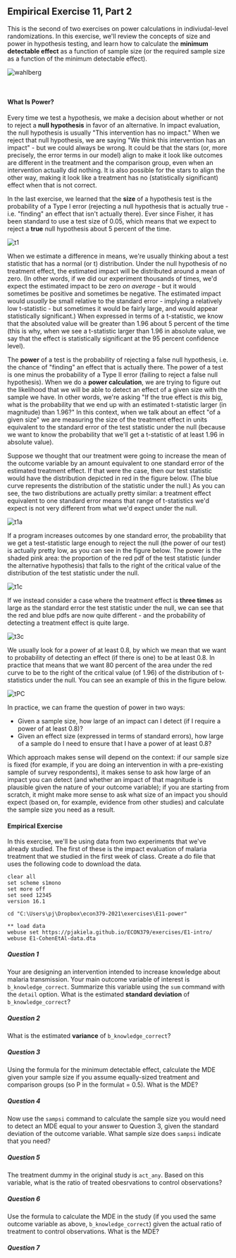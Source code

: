 ## Empirical Exercise 11, Part 2

This is the second of two exercises on power calculations in indiviudal-level randomizations. In this exercise, we'll review the concepts of size and power 
in hypothesis testing, and learn how to calculate the **minimum detectable effect** as a function of sample size 
(or the required sample size as a function of the minimum detectable effect).

![wahlberg](https://pjakiela.github.io/ECON379/exercises/E11-power/wahlberg-SM.jpg)

<br>

#### What Is Power?

Every time we test a hypothesis, we make a decision about whether or not to reject a 
**null hypothesis** in favor of an alternative.  In impact evaluation, the null hypothesis is 
usually "This intervention has no impact."  When we reject that null hypothesis, we are saying 
"We think this intervention has an impact" - but we could always be wrong.  It could be that 
the stars (or, more precisely, the error terms in our model) align to make it look like 
outcomes are different in the treatment and the comparison group, even when an intervention 
actually did nothing.  It is also possible for the stars to align the other way, making it 
look like a treatment has no (statistically significant) effect when that is not correct.  

In the last exercise, we learned that the **size** of a hypothesis test 
is the probability of a Type I error (rejecting a null hypothesis that is actually true - i.e. "finding" 
an effect that isn't actually there).  Ever since Fisher, it has been standard to use a test size of 
0.05, which means that we expect to reject a **true** null hypothesis about 5 percent of the time.  

![t1](https://pjakiela.github.io/ECON379/exercises/E11-power/f-testsize0.png)

When we estimate a difference in means, we're usually thinking about a test statistic that has a normal (or t) 
distribution.  Under the null hypothesis of no treatment effect, the estimated impact will be distributed 
around a mean of zero.  (In other words, if we did our experiment thousands of times, we'd expect the 
estimated impact to be zero _on average_ - but it would sometimes be positive and sometimes be negative. The 
estimated impact would _usually_ be small relative to the standard error - implying a relatively low 
t-statistic - but sometimes it would be fairly large, and would appear statistically significant.)  When 
expressed in terms of a t-statistic, we know that the absoluted value will be 
greater than 1.96 about 5 percent of the time (this is why, when we see a t-statistic larger than 1.96 in absolute 
value, we say that the effect is statistically significant at the 95 percent confidence level).  

The **power** of a test is the probability of rejecting a false null hypothesis, i.e. the chance 
of "finding" an effect that is actually there.  The power of a test is one minus the probability 
of a Type II error (failing to reject a false null hypothesis).  When we do a **power calculation**, 
we are trying to figure out the likelihood that we will be able to detect an effect of a given size 
with the sample we have.  In other words, we're asking "If the true effect is _this_ big, what is the 
probability that we end up with an estimated t-statistic larger (in magnitude) than 1.96?"  In this context, 
when we talk about an effect "of a given size" we are measuring the size of the treatment effect in 
units equivalent to the standard error of the test statistic under the null (because we want to know 
the probability that we'll get a t-statistic of at least 1.96 in absolute value).

Suppose we thought that our treatment were going to increase the mean of the outcome variable by 
an amount equivalent to one standard error of the estimated treatment effect.  If that were the case, 
then our test statistic would have the distribution depicted in red in the figure below.  (The blue 
curve represents the distribution of the statistic under the null.)  As you can see, 
the two distributions are actually pretty similar:  a treatment effect equivalent to one standard error 
means that range of t-statistics we'd expect is not very different from what we'd expect under the null.

![t1a](https://pjakiela.github.io/ECON379/exercises/E11-power/f-testsize1a.png)

If a program increases outcomes by one standard error, the probability that we get a test-statistic 
large enough to reject the null (the power of our test) is actually pretty low, as you can see in 
the figure below.  The power is the shaded pink area:  the proportion of the red pdf of the test statistic 
(under the alternative hypothesis) that falls to the right of the critical value of the distribution 
of the test statistic under the null.

![t1c](https://pjakiela.github.io/ECON379/exercises/E11-power/f-testsize1c.png)

If we instead consider a case where the treatment effect is **three times** as large as the 
standard error the test statistic under the null, we can see that the red and blue pdfs are now quite different - 
and the probability of detecting a treatment effect is quite large.

![t3c](https://pjakiela.github.io/ECON379/exercises/E11-power/f-testsize3c.png)

We usually look for a power of at least 0.8, by which we mean that we want to probability 
of detecting an effect (if there is one) to be at least 0.8.  In practice that means that 
we want 80 percent of the area under the red curve to be to the right of the critical value 
(of 1.96) of the distribution of t-statistics under the null.  You can see an example of this 
in the figure below.  

![tPC](https://pjakiela.github.io/ECON379/exercises/E11-power/f-testsizePC.png)

In practice, we can frame the question of power in two ways:

- Given a sample size, how large of an impact can I detect (if I require a power of at least 0.8)?
- Given an effect size (expressed in terms of standard errors), how large of a sample do I need to ensure that I have a power of at least 0.8?

Which approach makes sense will depend on the context:  if our sample size is fixed (for example, if you are doing an intervention 
in with a pre-existing sample of survey respondents), it makes sense to ask how large of an impact you can detect (and whether 
an impact of that magnitude is plausible given the nature of your outcome variable); if you are starting from scratch, it might make 
more sense to ask what size of an impact you should expect (based on, for example, evidence from other studies) and calculate 
the sample size you need as a result.

#### Empirical Exercise

In this exercise, we'll be using data from two experiments that we've already studied.  The first of these is the 
impact evaluation of malaria treatment that we studied in the first week of class.  Create a do file that 
uses the following code to download the data.

```
clear all 
set scheme s1mono 
set more off
set seed 12345
version 16.1

cd "C:\Users\pj\Dropbox\econ379-2021\exercises\E11-power"

** load data 
webuse set https://pjakiela.github.io/ECON379/exercises/E1-intro/
webuse E1-CohenEtAl-data.dta
```

##### Question 1

Your are designing an intervention intended to increase knowledge about malaria transmission.  Your 
main outcome variable of interest is `b_knowledge_correct`.  Summarize this variable using 
the `sum` command with the `detail` option.  What is the estimated **standard deviation** of 
`b_knowledge_correct`?

##### Question 2

What is the estimated **variance** of `b_knowledge_correct`?

##### Question 3

Using the formula for the minimum detectable effect, calculate the MDE given your sample size 
if you assume equally-sized treatment and comparison groups (so P in the formulat = 0.5).  What 
is the MDE?

##### Question 4 

Now use the `sampsi` command to calculate the sample size you would need to detect an MDE equal 
to your answer to Question 3, given the standard deviation of the outcome variable.  What sample 
size does `sampsi` indicate that you need?

##### Question 5

The treatment dummy in the original study is `act_any`.  Based on this variable, what is the ratio 
of treated obesrvations to control observations?  

##### Question 6

Use the formula to calculate the MDE in the study (if you used the same outcome variable as above, 
`b_knowledge_correct`) given the actual ratio of treatment to control observations.  What is the MDE?

##### Question 7




